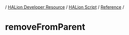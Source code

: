 / [HALion Developer Resource](../..//HALion-Developer-Resource.md) / [HALion Script](./HALion-Script.md) / [Reference](./Reference.md) /

# removeFromParent
